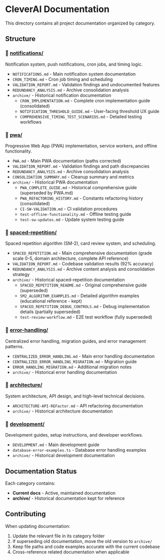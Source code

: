 # CleverAI Documentation

This directory contains all project documentation organized by category.

## Structure

### 📂 [notifications/](./notifications/)
Notification system, push notifications, cron jobs, and timing logic.
- `NOTIFICATIONS.md` - Main notification system documentation
- `CRON_TIMING.md` - Cron job timing and scheduling
- `VALIDATION_REPORT.md` - Validation findings and undocumented features
- `REDUNDANCY_ANALYSIS.md` - Archive consolidation analysis
- `archive/` - Historical notification documentation
  - `CRON_IMPLEMENTATION.md` - Complete cron implementation guide (consolidated)
  - `NOTIFICATION_THRESHOLD_GUIDE.md` - User-facing threshold UX guide
  - `COMPREHENSIVE_TIMING_TEST_SCENARIOS.md` - Detailed testing workflows

### 📂 [pwa/](./pwa/)
Progressive Web App (PWA) implementation, service workers, and offline functionality.
- `PWA.md` - Main PWA documentation (paths corrected)
- `VALIDATION_REPORT.md` - Validation findings and path discrepancies
- `REDUNDANCY_ANALYSIS.md` - Archive consolidation analysis
- `CONSOLIDATION_SUMMARY.md` - Cleanup summary and metrics
- `archive/` - Historical PWA documentation
  - `PWA_COMPLETE_GUIDE.md` - Historical comprehensive guide (superseded by PWA.md)
  - `PWA_REFACTORING_HISTORY.md` - Constants refactoring history (consolidated)
  - `CI-SW-VALIDATION.md` - CI validation procedures
  - `test-offline-functionality.md` - Offline testing guide
  - `test-sw-updates.md` - Update system testing guide

### 📂 [spaced-repetition/](./spaced-repetition/)
Spaced repetition algorithm (SM-2), card review system, and scheduling.
- `SPACED_REPETITION.md` - Main comprehensive documentation (grade scale 0-5, domain architecture, complete API reference)
- `VALIDATION_REPORT.md` - Codebase validation results (92% accuracy)
- `REDUNDANCY_ANALYSIS.md` - Archive content analysis and consolidation strategy
- `archive/` - Historical spaced-repetition documentation
  - `SPACED_REPETITION_README.md` - Original comprehensive guide (superseded)
  - `SM2_ALGORITHM_EXAMPLES.md` - Detailed algorithm examples (educational reference - kept)
  - `SPACED_REPETITION_DEBUG_CONTROLS.md` - Debug implementation details (partially superseded)
  - `test-review-workflow.md` - E2E test workflow (fully superseded)

### 📂 [error-handling/](./error-handling/)
Centralized error handling, migration guides, and error management patterns.
- `CENTRALIZED_ERROR_HANDLING.md` - Main error handling documentation
- `CENTRALIZED_ERROR_HANDLING_MIGRATION.md` - Migration guide
- `ERROR_HANDLING_MIGRATION.md` - Additional migration notes
- `archive/` - Historical error handling documentation

### 📂 [architecture/](./architecture/)
System architecture, API design, and high-level technical decisions.
- `ARCHITECTURE-API-REFactor.md` - API refactoring documentation
- `archive/` - Historical architecture documentation

### 📂 [development/](./development/)
Development guides, setup instructions, and developer workflows.
- `DEVELOPMENT.md` - Main development guide
- `database-error-examples.ts` - Database error handling examples
- `archive/` - Historical development documentation

## Documentation Status

Each category contains:
- **Current docs** - Active, maintained documentation
- **archive/** - Historical documentation kept for reference

## Contributing

When updating documentation:
1. Update the relevant file in its category folder
2. If superseding old documentation, move the old version to `archive/`
3. Keep file paths and code examples accurate with the current codebase
4. Cross-reference related documentation when applicable
